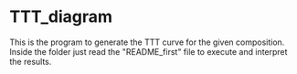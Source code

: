 # TTT_diagram
This is the program to generate the TTT curve for the given composition.
Inside the folder just read the "README_first" file to execute and interpret the results.

